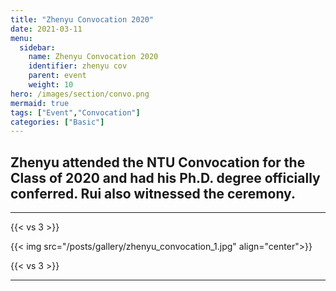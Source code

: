 ```yaml
---
title: "Zhenyu Convocation 2020"
date: 2021-03-11
menu:
  sidebar:
    name: Zhenyu Convocation 2020
    identifier: zhenyu cov
    parent: event
    weight: 10
hero: /images/section/convo.png
mermaid: true
tags: ["Event","Convocation"]
categories: ["Basic"]
---
```


## Zhenyu attended the NTU Convocation for the Class of 2020 and had his Ph.D. degree officially conferred. Rui also witnessed the ceremony.
---
{{< vs 3 >}}

{{< img src="/posts/gallery/zhenyu_convocation_1.jpg" align="center">}}

{{< vs 3 >}}

---
